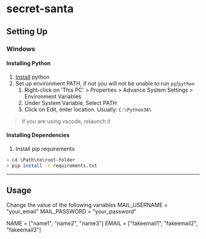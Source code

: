 # secret-santa

## Setting Up
### Windows
#### Installing Python
1. [Install](https://www.python.org/ftp/python/3.8.5/python-3.8.5-amd64.exe) python
2. Set up environment PATH, if not you will not be unable to run `py`/`python` 
    1. Right-click on 'This PC' > Properties > Advance System Settings > Environment Variables
    2. Under System Variable, Select PATH
    3. Click on Edit, enter location. Usually: `C:\Python38\`

> If you are using vscode, relaunch it
  
#### Installing Dependencies
1. Install pip requirements
```bash
> cd \Path\to\root-folder
> pip install -r requirements.txt
```
- - - -

## Usage
Change the value of the following variables 
MAIL_USERNAME = "your_email"
MAIL_PASSWORD = "your_password"

NAME = ["name1", "name2", "name3"]
EMAIL = ["fakeemail1", "fakeemail2", "fakeemail3"]
